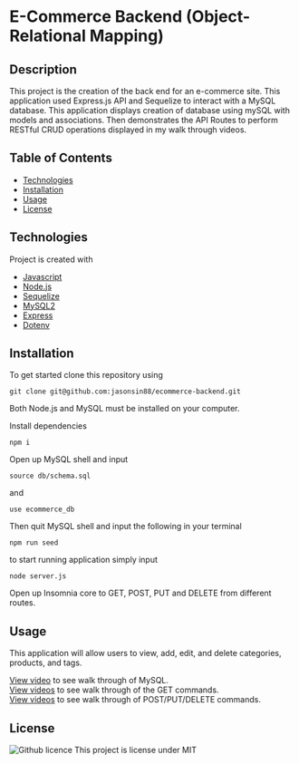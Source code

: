 # E-Commerce Backend (Object-Relational Mapping)

## Description 
This project is the creation of the back end for an e-commerce site. This application used Express.js API and Sequelize to interact with a MySQL database. This application displays creation of database using mySQL with models and associations. Then demonstrates the API Routes to perform RESTful CRUD operations displayed in my walk through videos.

## Table of Contents
* [Technologies](#technologies)
* [Installation](#installation)
* [Usage](#usage)
* [License](#license)

## Technologies
Project is created with 
* [Javascript](https://www.javascript.com/)
* [Node.js](https://nodejs.org/en/)
* [Sequelize](https://www.npmjs.com/package/sequelize)
* [MySQL2](https://www.npmjs.com/package/mysql2)
* [Express](https://www.npmjs.com/package/express)
* [Dotenv](https://www.npmjs.com/package/dotenv)

## Installation 
To get started clone this repository using 
<br>
```terminal
git clone git@github.com:jasonsin88/ecommerce-backend.git
```
Both Node.js and MySQL must be installed on your computer.

Install dependencies 
```terminal
npm i
``` 
Open up MySQL shell and input 
```terminal
source db/schema.sql
```
and 
```terminal
use ecommerce_db
```
Then quit MySQL shell and input the following in your terminal
```terminal
npm run seed
```
to start running application simply input 
```terminal
node server.js
```
Open up Insomnia core to GET, POST, PUT and DELETE from different routes.

## Usage 
This application will allow users to view, add, edit, and delete categories, products, and tags.

[View video](https://youtu.be/z7okIszuqdI) to see walk through of MySQL.<br>
[View videos](https://youtube.com/playlist?list=PLIBybC2oQOH3C0f4Vai1x5BAQxyhZVPJv) to see walk through of the GET commands.<br>
[View videos](https://youtube.com/playlist?list=PLIBybC2oQOH23_Ymxr0AYHg5RSTeXxeR0) to see walk through of POST/PUT/DELETE commands.

## License 
![Github licence](http://img.shields.io/badge/license-MIT-blue.svg)
This project is license under MIT
